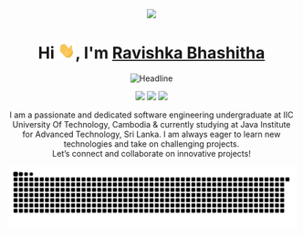 <p align="center">
  <img src="https://raw.githubusercontent.com/7oSkaaa/7oSkaaa/main/Images/about_me.gif" height="150"/>
</p>
<h1 align="center">
	Hi <img src="https://raw.githubusercontent.com/ABSphreak/ABSphreak/master/gifs/Hi.gif" width="30px">, I'm <a href="#" target="blank">Ravishka Bhashitha</a>
</h1>
<div align=center>
        <img src="https://readme-typing-svg.herokuapp.com?color=%236FDA44&size=24&center=true&vCenter=true&width=600&height=50&lines=Softwear+Engineering+Student;Full-Stack+Developer;Entrepreneur;Freelancer;Open-Source+Enthusiast" alt="Headline" />
</div>
<p align="center">
	<img src="https://img.shields.io/badge/Age-21-blue" />
	<!--   <img src="https://img.shields.io/badge/Focus-Softwear%20Engineering-brightgreen" /> -->
  	<img src="https://img.shields.io/badge/Lives-Sri%20Lanka-success" />
  	<img src="https://img.shields.io/badge/Languages-English%20%26%20Sinhala-brightgreen" />
</p>
<p align="center">
	I am a passionate and dedicated software engineering undergraduate at IIC University Of Technology, Cambodia & currently studying at Java Institute for Advanced Technology, Sri Lanka. I am always eager to learn new technologies and take on challenging projects.
	<br>
	Let’s connect and collaborate on innovative projects!
</p>
<p align = "center">
	<img src = "https://github.com/7oSkaaa/7oSkaaa/blob/output/github-contribution-grid-snake.svg?" alt = "Snake Game"/>
</p>
